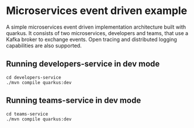 # Microservices event driven example

A simple microservices event driven implementation architecture built with quarkus.
It consists of two microservices, developers and teams,  that use a Kafka broker to exchange events.
Open tracing and distributed logging capabilities are also supported.

## Running developers-service in dev mode
```shell script
cd developers-service
./mvn compile quarkus:dev
```
## Running teams-service in dev mode
```shell script
cd teams-service
./mvn compile quarkus:dev
```
